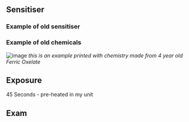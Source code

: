 

## Sensitiser



### Example of old sensitiser

### Example of old chemicals 


![image](https://github.com/user-attachments/assets/464cbd1f-af76-451d-aab9-9eccb762ed83)
_this is an example printed with chemistry made from 4 year old Ferric Oxelate_

## Exposure 

45 Seconds - pre-heated in my unit

## Exam
